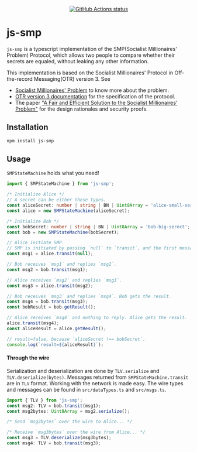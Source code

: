 <p align="center">
  <a href="https://github.com/actions/checkout"><img alt="GitHub Actions status" src="https://github.com/mhchia/js-smp/workflows/nodejs-test/badge.svg"></a>
</p>

# js-smp

`js-smp` is a typescript implementation of the SMP(Socialist Millionaires' Problem) Protocol, which allows two people to compare whether their secrets are equaled, without leaking any other information.

This implementation is based on the Socialist Millionaires' Protocol in Off-the-record Messaging(OTR) version 3. See
- [Socialist Millionaires' Problem][smp_wiki] to know more about the problem.
- [OTR version 3 documentation][otr_v3_spec] for the specification of the protocol.
- The paper ["A Fair and Efficient Solution to the Socialist Millionaires’ Problem"][smp_paper] for the design rationales and security proofs.

## Installation
```bash
npm install js-smp
```

## Usage

`SMPStateMachine` holds what you need!

```typescript
import { SMPStateMachine } from 'js-smp';

/* Initialize Alice */
// A secret can be either these types.
const aliceSecret: number | string | BN | Uint8Array = 'alice-small-serect';
const alice = new SMPStateMachine(aliceSecret);

/* Initialize Bob */
const bobSecret: number | string | BN | Uint8Array = 'bob-big-serect';
const bob = new SMPStateMachine(bobSecret);

// Alice initiate SMP.
// SMP is initiated by passing `null` to `transit`, and the first message is returned.
const msg1 = alice.transit(null);

// Bob receives `msg1` and replies `msg2`.
const msg2 = bob.transit(msg1);

// Alice receives `msg2` and replies `msg3`.
const msg3 = alice.transit(msg2);

// Bob receives `msg3` and replies `msg4`. Bob gets the result.
const msg4 = bob.transit(msg3);
const bobResult = bob.getResult();

// Alice receives `msg4` and nothing to reply. Alice gets the result.
alice.transit(msg4);
const aliceResult = alice.getResult();

// result=false, because `aliceSecret !== bobSecret`.
console.log(`result=${aliceResult}`);
```

#### Through the wire
Serialization and deserialization are done by `TLV.serialize` and `TLV.deserialize(bytes)`. Messages returned from `SMPStateMachine.transit` are in `TLV` format. Working with the network is made easy. The wire types and messages can be found in `src/dataTypes.ts` and `src/msgs.ts`.

```typescript
import { TLV } from 'js-smp';
const msg2: TLV = bob.transit(msg1);
const msg2bytes: Uint8Array = msg2.serialize();

/* Send `msg2bytes` over the wire to Alice... */

/* Receive `msg3bytes` over the wire from Alice... */
const msg3 = TLV.deserialize(msg3bytes);
const msg4: TLV = bob.transit(msg3);
```

<!-- TODO: Explanation: Add diagrams -->

[otr_v3_spec]: https://otr.cypherpunks.ca/Protocol-v3-4.1.1.html
[smp_paper]: https://www.win.tue.nl/~berry/papers/dam.pdf
[smp_wiki]: https://en.wikipedia.org/wiki/Socialist_millionaire_problem
